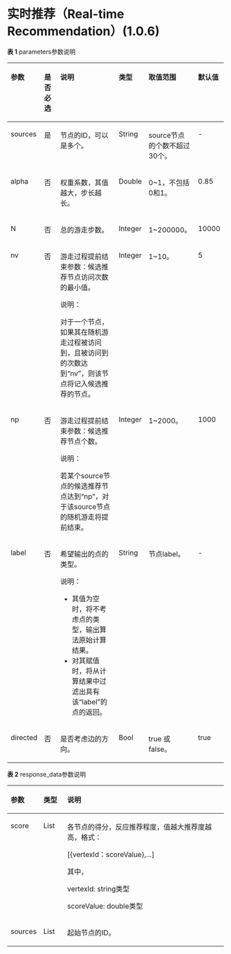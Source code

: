 # 实时推荐（Real-time Recommendation）\(1.0.6\)<a name="ges_03_0090"></a>

**表 1**  parameters参数说明

<a name="table2365111514407"></a>
<table><thead align="left"><tr id="row1639618152403"><th class="cellrowborder" valign="top" width="8.806122448979592%" id="mcps1.2.7.1.1"><p id="p114016159405"><a name="p114016159405"></a><a name="p114016159405"></a>参数</p>
</th>
<th class="cellrowborder" valign="top" width="13.540816326530614%" id="mcps1.2.7.1.2"><p id="p1640617154404"><a name="p1640617154404"></a><a name="p1640617154404"></a>是否必选</p>
</th>
<th class="cellrowborder" valign="top" width="39.316326530612244%" id="mcps1.2.7.1.3"><p id="p84130158408"><a name="p84130158408"></a><a name="p84130158408"></a>说明</p>
</th>
<th class="cellrowborder" valign="top" width="9.918367346938775%" id="mcps1.2.7.1.4"><p id="p82715505250"><a name="p82715505250"></a><a name="p82715505250"></a>类型</p>
</th>
<th class="cellrowborder" valign="top" width="20.6734693877551%" id="mcps1.2.7.1.5"><p id="p64289158405"><a name="p64289158405"></a><a name="p64289158405"></a>取值范围</p>
</th>
<th class="cellrowborder" valign="top" width="7.744897959183674%" id="mcps1.2.7.1.6"><p id="p59749194165124"><a name="p59749194165124"></a><a name="p59749194165124"></a>默认值</p>
</th>
</tr>
</thead>
<tbody><tr id="row114402157409"><td class="cellrowborder" valign="top" width="8.806122448979592%" headers="mcps1.2.7.1.1 "><p id="p167521433132020"><a name="p167521433132020"></a><a name="p167521433132020"></a>sources</p>
</td>
<td class="cellrowborder" valign="top" width="13.540816326530614%" headers="mcps1.2.7.1.2 "><p id="p17754134012201"><a name="p17754134012201"></a><a name="p17754134012201"></a>是</p>
</td>
<td class="cellrowborder" valign="top" width="39.316326530612244%" headers="mcps1.2.7.1.3 "><p id="p1398074842019"><a name="p1398074842019"></a><a name="p1398074842019"></a>节点的ID，可以是多个。</p>
</td>
<td class="cellrowborder" valign="top" width="9.918367346938775%" headers="mcps1.2.7.1.4 "><p id="p192855017259"><a name="p192855017259"></a><a name="p192855017259"></a>String</p>
</td>
<td class="cellrowborder" valign="top" width="20.6734693877551%" headers="mcps1.2.7.1.5 "><p id="p18347182714232"><a name="p18347182714232"></a><a name="p18347182714232"></a>source节点的个数不超过30个。</p>
</td>
<td class="cellrowborder" valign="top" width="7.744897959183674%" headers="mcps1.2.7.1.6 "><p id="p7846531165124"><a name="p7846531165124"></a><a name="p7846531165124"></a>-</p>
</td>
</tr>
<tr id="row3473115114014"><td class="cellrowborder" valign="top" width="8.806122448979592%" headers="mcps1.2.7.1.1 "><p id="p275213333204"><a name="p275213333204"></a><a name="p275213333204"></a>alpha</p>
</td>
<td class="cellrowborder" valign="top" width="13.540816326530614%" headers="mcps1.2.7.1.2 "><p id="p67544407208"><a name="p67544407208"></a><a name="p67544407208"></a>否</p>
</td>
<td class="cellrowborder" valign="top" width="39.316326530612244%" headers="mcps1.2.7.1.3 "><p id="p189801148182017"><a name="p189801148182017"></a><a name="p189801148182017"></a>权重系数，其值越大，步长越长。</p>
</td>
<td class="cellrowborder" valign="top" width="9.918367346938775%" headers="mcps1.2.7.1.4 "><p id="p228175072519"><a name="p228175072519"></a><a name="p228175072519"></a>Double</p>
</td>
<td class="cellrowborder" valign="top" width="20.6734693877551%" headers="mcps1.2.7.1.5 "><p id="p19950180162417"><a name="p19950180162417"></a><a name="p19950180162417"></a>0~1，不包括0和1。</p>
</td>
<td class="cellrowborder" valign="top" width="7.744897959183674%" headers="mcps1.2.7.1.6 "><p id="p31589273165124"><a name="p31589273165124"></a><a name="p31589273165124"></a>0.85</p>
</td>
</tr>
<tr id="row10511191515401"><td class="cellrowborder" valign="top" width="8.806122448979592%" headers="mcps1.2.7.1.1 "><p id="p1375213337208"><a name="p1375213337208"></a><a name="p1375213337208"></a>N</p>
</td>
<td class="cellrowborder" valign="top" width="13.540816326530614%" headers="mcps1.2.7.1.2 "><p id="p1375484011202"><a name="p1375484011202"></a><a name="p1375484011202"></a>否</p>
</td>
<td class="cellrowborder" valign="top" width="39.316326530612244%" headers="mcps1.2.7.1.3 "><p id="p1398054852016"><a name="p1398054852016"></a><a name="p1398054852016"></a>总的游走步数。</p>
</td>
<td class="cellrowborder" valign="top" width="9.918367346938775%" headers="mcps1.2.7.1.4 "><p id="p528250182513"><a name="p528250182513"></a><a name="p528250182513"></a>Integer</p>
</td>
<td class="cellrowborder" valign="top" width="20.6734693877551%" headers="mcps1.2.7.1.5 "><p id="p186981016142419"><a name="p186981016142419"></a><a name="p186981016142419"></a>1~200000。</p>
</td>
<td class="cellrowborder" valign="top" width="7.744897959183674%" headers="mcps1.2.7.1.6 "><p id="p8594291165124"><a name="p8594291165124"></a><a name="p8594291165124"></a>10000</p>
</td>
</tr>
<tr id="row1754831511408"><td class="cellrowborder" valign="top" width="8.806122448979592%" headers="mcps1.2.7.1.1 "><p id="p97521333192010"><a name="p97521333192010"></a><a name="p97521333192010"></a>nv</p>
</td>
<td class="cellrowborder" valign="top" width="13.540816326530614%" headers="mcps1.2.7.1.2 "><p id="p137543409209"><a name="p137543409209"></a><a name="p137543409209"></a>否</p>
</td>
<td class="cellrowborder" valign="top" width="39.316326530612244%" headers="mcps1.2.7.1.3 "><p id="p5451359192727"><a name="p5451359192727"></a><a name="p5451359192727"></a>游走过程提前结束参数：候选推荐节点访问次数的最小值。</p>
<div class="note" id="note476272392727"><a name="note476272392727"></a><a name="note476272392727"></a><span class="notetitle"> 说明： </span><div class="notebody"><p id="p4523345092742"><a name="p4523345092742"></a><a name="p4523345092742"></a>对于一个节点，如果其在随机游走过程被访问到，且被访问到的次数达到<span class="parmname" id="parmname4979810192743"><a name="parmname4979810192743"></a><a name="parmname4979810192743"></a>“nv”</span>，则该节点将记入候选推荐的节点。</p>
</div></div>
</td>
<td class="cellrowborder" valign="top" width="9.918367346938775%" headers="mcps1.2.7.1.4 "><p id="p132805062513"><a name="p132805062513"></a><a name="p132805062513"></a>Integer</p>
</td>
<td class="cellrowborder" valign="top" width="20.6734693877551%" headers="mcps1.2.7.1.5 "><p id="p11449161112417"><a name="p11449161112417"></a><a name="p11449161112417"></a>1~10。</p>
</td>
<td class="cellrowborder" valign="top" width="7.744897959183674%" headers="mcps1.2.7.1.6 "><p id="p25048953165124"><a name="p25048953165124"></a><a name="p25048953165124"></a>5</p>
</td>
</tr>
<tr id="row75871815164014"><td class="cellrowborder" valign="top" width="8.806122448979592%" headers="mcps1.2.7.1.1 "><p id="p14752103315207"><a name="p14752103315207"></a><a name="p14752103315207"></a>np</p>
</td>
<td class="cellrowborder" valign="top" width="13.540816326530614%" headers="mcps1.2.7.1.2 "><p id="p475454010208"><a name="p475454010208"></a><a name="p475454010208"></a>否</p>
</td>
<td class="cellrowborder" valign="top" width="39.316326530612244%" headers="mcps1.2.7.1.3 "><p id="p3663800292927"><a name="p3663800292927"></a><a name="p3663800292927"></a>游走过程提前结束参数：候选推荐节点个数。</p>
<div class="note" id="note3023786192927"><a name="note3023786192927"></a><a name="note3023786192927"></a><span class="notetitle"> 说明： </span><div class="notebody"><p id="p370529392927"><a name="p370529392927"></a><a name="p370529392927"></a>若某个source节点的候选推荐节点达到<span class="parmname" id="parmname141088329305"><a name="parmname141088329305"></a><a name="parmname141088329305"></a>“np”</span>，对于该source节点的随机游走将提前结束。</p>
</div></div>
</td>
<td class="cellrowborder" valign="top" width="9.918367346938775%" headers="mcps1.2.7.1.4 "><p id="p102865072517"><a name="p102865072517"></a><a name="p102865072517"></a>Integer</p>
</td>
<td class="cellrowborder" valign="top" width="20.6734693877551%" headers="mcps1.2.7.1.5 "><p id="p744711192420"><a name="p744711192420"></a><a name="p744711192420"></a>1~2000。</p>
</td>
<td class="cellrowborder" valign="top" width="7.744897959183674%" headers="mcps1.2.7.1.6 "><p id="p15699349165124"><a name="p15699349165124"></a><a name="p15699349165124"></a>1000</p>
</td>
</tr>
<tr id="row16300158401"><td class="cellrowborder" valign="top" width="8.806122448979592%" headers="mcps1.2.7.1.1 "><p id="p17524336203"><a name="p17524336203"></a><a name="p17524336203"></a>label</p>
</td>
<td class="cellrowborder" valign="top" width="13.540816326530614%" headers="mcps1.2.7.1.2 "><p id="p8754144092019"><a name="p8754144092019"></a><a name="p8754144092019"></a>否</p>
</td>
<td class="cellrowborder" valign="top" width="39.316326530612244%" headers="mcps1.2.7.1.3 "><p id="p516332493115"><a name="p516332493115"></a><a name="p516332493115"></a>希望输出的点的类型。</p>
<div class="note" id="note2265199293115"><a name="note2265199293115"></a><a name="note2265199293115"></a><span class="notetitle"> 说明： </span><div class="notebody"><a name="ul937663693135"></a><a name="ul937663693135"></a><ul id="ul937663693135"><li>其值为空时，将不考虑点的类型，输出算法原始计算结果。</li><li>对其赋值时，将从计算结果中过滤出具有该<span class="parmname" id="parmname619317093342"><a name="parmname619317093342"></a><a name="parmname619317093342"></a>“label”</span>的点的返回。</li></ul>
</div></div>
</td>
<td class="cellrowborder" valign="top" width="9.918367346938775%" headers="mcps1.2.7.1.4 "><p id="p128250162514"><a name="p128250162514"></a><a name="p128250162514"></a>String</p>
</td>
<td class="cellrowborder" valign="top" width="20.6734693877551%" headers="mcps1.2.7.1.5 "><p id="p12444161113248"><a name="p12444161113248"></a><a name="p12444161113248"></a>节点label。</p>
</td>
<td class="cellrowborder" valign="top" width="7.744897959183674%" headers="mcps1.2.7.1.6 "><p id="p63687724165124"><a name="p63687724165124"></a><a name="p63687724165124"></a>-</p>
</td>
</tr>
<tr id="row946422422018"><td class="cellrowborder" valign="top" width="8.806122448979592%" headers="mcps1.2.7.1.1 "><p id="p1752133382015"><a name="p1752133382015"></a><a name="p1752133382015"></a>directed</p>
</td>
<td class="cellrowborder" valign="top" width="13.540816326530614%" headers="mcps1.2.7.1.2 "><p id="p2754104032013"><a name="p2754104032013"></a><a name="p2754104032013"></a>否</p>
</td>
<td class="cellrowborder" valign="top" width="39.316326530612244%" headers="mcps1.2.7.1.3 "><p id="p998110487206"><a name="p998110487206"></a><a name="p998110487206"></a>是否考虑边的方向。</p>
</td>
<td class="cellrowborder" valign="top" width="9.918367346938775%" headers="mcps1.2.7.1.4 "><p id="p728050152518"><a name="p728050152518"></a><a name="p728050152518"></a>Bool</p>
</td>
<td class="cellrowborder" valign="top" width="20.6734693877551%" headers="mcps1.2.7.1.5 "><p id="p1944117118247"><a name="p1944117118247"></a><a name="p1944117118247"></a>true 或false。</p>
</td>
<td class="cellrowborder" valign="top" width="7.744897959183674%" headers="mcps1.2.7.1.6 "><p id="p58432040165124"><a name="p58432040165124"></a><a name="p58432040165124"></a>true</p>
</td>
</tr>
</tbody>
</table>

**表 2**  response\_data参数说明

<a name="table13711039184819"></a>
<table><thead align="left"><tr id="row157193974815"><th class="cellrowborder" valign="top" width="10.99%" id="mcps1.2.4.1.1"><p id="p9717397488"><a name="p9717397488"></a><a name="p9717397488"></a>参数</p>
</th>
<th class="cellrowborder" valign="top" width="11.25%" id="mcps1.2.4.1.2"><p id="p19628563162"><a name="p19628563162"></a><a name="p19628563162"></a>类型</p>
</th>
<th class="cellrowborder" valign="top" width="77.75999999999999%" id="mcps1.2.4.1.3"><p id="p177114391489"><a name="p177114391489"></a><a name="p177114391489"></a>说明</p>
</th>
</tr>
</thead>
<tbody><tr id="row3766194912159"><td class="cellrowborder" valign="top" width="10.99%" headers="mcps1.2.4.1.1 "><p id="p676613495153"><a name="p676613495153"></a><a name="p676613495153"></a>score</p>
</td>
<td class="cellrowborder" valign="top" width="11.25%" headers="mcps1.2.4.1.2 "><p id="p17628166166"><a name="p17628166166"></a><a name="p17628166166"></a>List</p>
</td>
<td class="cellrowborder" valign="top" width="77.75999999999999%" headers="mcps1.2.4.1.3 "><p id="p676694915157"><a name="p676694915157"></a><a name="p676694915157"></a>各节点的得分，反应推荐程度，值越大推荐度越高，格式：</p>
<p id="p42414661812"><a name="p42414661812"></a><a name="p42414661812"></a>[{vertexId：scoreValue},...]</p>
<p id="p6913204711812"><a name="p6913204711812"></a><a name="p6913204711812"></a>其中，</p>
<p id="p204758562189"><a name="p204758562189"></a><a name="p204758562189"></a>vertexId: string类型</p>
<p id="p2461511101913"><a name="p2461511101913"></a><a name="p2461511101913"></a>scoreValue: double类型</p>
</td>
</tr>
<tr id="row15711739134811"><td class="cellrowborder" valign="top" width="10.99%" headers="mcps1.2.4.1.1 "><p id="p1711339114812"><a name="p1711339114812"></a><a name="p1711339114812"></a>sources</p>
</td>
<td class="cellrowborder" valign="top" width="11.25%" headers="mcps1.2.4.1.2 "><p id="p5628196151611"><a name="p5628196151611"></a><a name="p5628196151611"></a>List</p>
</td>
<td class="cellrowborder" valign="top" width="77.75999999999999%" headers="mcps1.2.4.1.3 "><p id="p1371113917485"><a name="p1371113917485"></a><a name="p1371113917485"></a>起始节点的ID。</p>
</td>
</tr>
</tbody>
</table>


